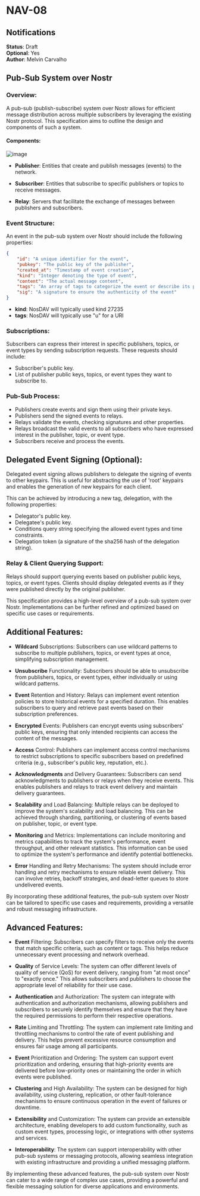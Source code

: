 # NAV-08

## Notifications

**Status**: Draft  
**Optional**: Yes  
**Author**: Melvin Carvalho

##  Pub-Sub System over Nostr

### Overview:

A pub-sub (publish-subscribe) system over Nostr allows for efficient message distribution across multiple subscribers by leveraging the existing Nostr protocol. This specification aims to outline the design and components of such a system.

#### Components:

![image](https://user-images.githubusercontent.com/65864/230929796-82b7c797-0dae-4f56-9499-d1eb026259f7.png)


- **Publisher**: Entities that create and publish messages (events) to the network.

- **Subscriber**: Entities that subscribe to specific publishers or topics to receive messages.

- **Relay**: Servers that facilitate the exchange of messages between publishers and subscribers.


### Event Structure:

An event in the pub-sub system over Nostr should include the following properties:

```JSON
{
    "id": "A unique identifier for the event",
    "pubkey": "The public key of the publisher",
    "created_at": "Timestamp of event creation",
    "kind": "Integer denoting the type of event",
    "content": "The actual message content",
    "tags": "An array of tags to categorize the event or describe its properties",
    "sig": "A signature to ensure the authenticity of the event"
}
```

- **kind**: NosDAV will typically used kind 27235
- **tags**: NosDAV will typically use "u" for a URI

### Subscriptions:

Subscribers can express their interest in specific publishers, topics, or event types by sending subscription requests. These requests should include:

-    Subscriber's public key.
-    List of publisher public keys, topics, or event types they want to subscribe to.

### Pub-Sub Process:

-    Publishers create events and sign them using their private keys.
-    Publishers send the signed events to relays.
-    Relays validate the events, checking signatures and other properties.
-    Relays broadcast the valid events to all subscribers who have expressed interest in the publisher, topic, or event type.
-    Subscribers receive and process the events.

## Delegated Event Signing (Optional):

Delegated event signing allows publishers to delegate the signing of events to other keypairs. This is useful for abstracting the use of 'root' keypairs and enables the generation of new keypairs for each client.

This can be achieved by introducing a new tag, delegation, with the following properties:

-    Delegator's public key.
-    Delegatee's public key.
-    Conditions query string specifying the allowed event types and time constraints.
-    Delegation token (a signature of the sha256 hash of the delegation string).

### Relay & Client Querying Support:

Relays should support querying events based on publisher public keys, topics, or event types. Clients should display delegated events as if they were published directly by the original publisher.

This specification provides a high-level overview of a pub-sub system over Nostr. Implementations can be further refined and optimized based on specific use cases or requirements.


## Additional Features:

-    **Wildcard** Subscriptions: Subscribers can use wildcard patterns to subscribe to multiple publishers, topics, or event types at once, simplifying subscription management.

-    **Unsubscribe** Functionality: Subscribers should be able to unsubscribe from publishers, topics, or event types, either individually or using wildcard patterns.

-    **Event** Retention and History: Relays can implement event retention policies to store historical events for a specified duration. This enables subscribers to query and retrieve past events based on their subscription preferences.

-    **Encrypted** Events: Publishers can encrypt events using subscribers' public keys, ensuring that only intended recipients can access the content of the messages.

-    **Access** Control: Publishers can implement access control mechanisms to restrict subscriptions to specific subscribers based on predefined criteria (e.g., subscriber's public key, reputation, etc.).

-    **Acknowledgments** and Delivery Guarantees: Subscribers can send acknowledgments to publishers or relays when they receive events. This enables publishers and relays to track event delivery and maintain delivery guarantees.

-    **Scalability** and Load Balancing: Multiple relays can be deployed to improve the system's scalability and load balancing. This can be achieved through sharding, partitioning, or clustering of events based on publisher, topic, or event type.

-    **Monitoring** and Metrics: Implementations can include monitoring and metrics capabilities to track the system's performance, event throughput, and other relevant statistics. This information can be used to optimize the system's performance and identify potential bottlenecks.

-    **Error** Handling and Retry Mechanisms: The system should include error handling and retry mechanisms to ensure reliable event delivery. This can involve retries, backoff strategies, and dead-letter queues to store undelivered events.

By incorporating these additional features, the pub-sub system over Nostr can be tailored to specific use cases and requirements, providing a versatile and robust messaging infrastructure.

## Advanced Features:

-    **Event** Filtering: Subscribers can specify filters to receive only the events that match specific criteria, such as content or tags. This helps reduce unnecessary event processing and network overhead.

-    **Quality** of Service Levels: The system can offer different levels of quality of service (QoS) for event delivery, ranging from "at most once" to "exactly once." This allows subscribers and publishers to choose the appropriate level of reliability for their use case.

-    **Authentication** and Authorization: The system can integrate with authentication and authorization mechanisms, allowing publishers and subscribers to securely identify themselves and ensure that they have the required permissions to perform their respective operations.

-    **Rate** Limiting and Throttling: The system can implement rate limiting and throttling mechanisms to control the rate of event publishing and delivery. This helps prevent excessive resource consumption and ensures fair usage among all participants.

-    **Event** Prioritization and Ordering: The system can support event prioritization and ordering, ensuring that high-priority events are delivered before low-priority ones or maintaining the order in which events were published.

-    **Clustering** and High Availability: The system can be designed for high availability, using clustering, replication, or other fault-tolerance mechanisms to ensure continuous operation in the event of failures or downtime.

-    **Extensibility** and Customization: The system can provide an extensible architecture, enabling developers to add custom functionality, such as custom event types, processing logic, or integrations with other systems and services.

-    **Interoperability**: The system can support interoperability with other pub-sub systems or messaging protocols, allowing seamless integration with existing infrastructure and providing a unified messaging platform.

By implementing these advanced features, the pub-sub system over Nostr can cater to a wide range of complex use cases, providing a powerful and flexible messaging solution for diverse applications and environments.

